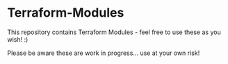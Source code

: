 # Terraform-Modules
This repository contains Terraform Modules - feel free to use these as you wish! :)

Please be aware these are work in progress... use at your own risk!
